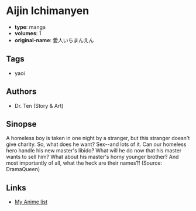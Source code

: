 # Aijin Ichimanyen

-   **type**: manga
-   **volumes**: 1
-   **original-name**: 愛人いちまんえん

## Tags

-   yaoi

## Authors

-   Dr. Ten (Story & Art)

## Sinopse

A homeless boy is taken in one night by a stranger, but this stranger doesn't give charity. So, what does he want? Sex--and lots of it.
Can our homeless hero handle his new master's libido? What will he do now that his master wants to sell him? What about his master's horny younger brother? And most importantly of all, what the heck are their names?! (Source: DramaQueen)

## Links

-   [My Anime list](https://myanimelist.net/manga/2341/Aijin_Ichimanyen)
